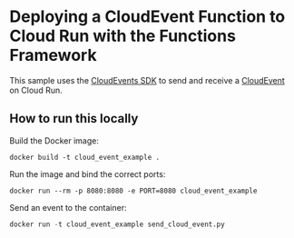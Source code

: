# Deploying a CloudEvent Function to Cloud Run with the Functions Framework

This sample uses the [CloudEvents SDK](https://github.com/cloudevents/sdk-python) to send and receive a [CloudEvent](http://cloudevents.io) on Cloud Run.

## How to run this locally

Build the Docker image:

```commandline
docker build -t cloud_event_example .
```

Run the image and bind the correct ports:

```commandline
docker run --rm -p 8080:8080 -e PORT=8080 cloud_event_example
```

Send an event to the container:

```python
docker run -t cloud_event_example send_cloud_event.py
```

